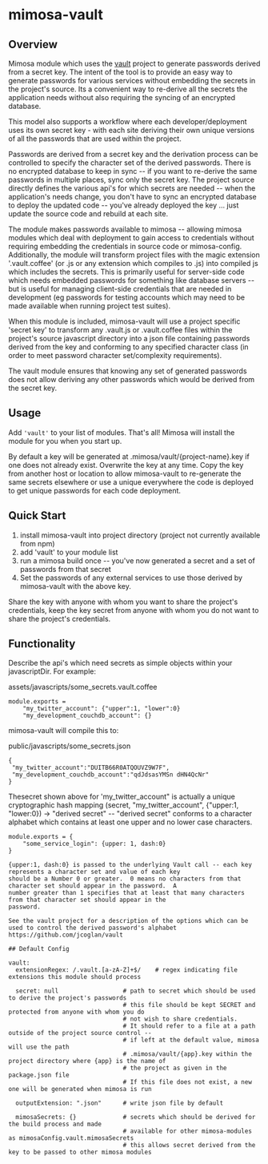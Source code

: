 mimosa-vault
===========
## Overview

Mimosa module which uses the [vault](https://github.com/jcoglan/vault/tree/master/node) project to generate passwords
derived from a secret key.  The intent of the tool is to provide an easy way to generate passwords for various services
without embedding the secrets in the project's source.  Its a convenient way to re-derive all the
secrets the application needs without also requiring the syncing of an encrypted database.

This model also supports a workflow where each developer/deployment uses its own secret key - with each site deriving
their own unique versions of all the passwords that are used within the project.

Passwords are derived from a secret key and the derivation process can be controlled to specify the
character set of the derived passwords.  There is no encrypted database to keep in sync -- if you want to re-derive the
same passwords in multiple places, sync only the secret key.  The project source directly defines the various api's for
which secrets are needed -- when the application's needs change, you don't have to sync an encrypted database to
deploy the updated code -- you've already deployed the key ... just update the source code and rebuild at each site.

The module makes passwords available to mimosa -- allowing mimosa modules which deal with deployment to gain access to
credentials without requiring embedding the credentials in source code or mimosa-config.  Additionally, the module
will transform project files with the magic extension '.vault.coffee' (or .js or any extension which compiles to .js)
into compiled js which includes the secrets.  This is primarily useful for server-side code which needs embedded
passwords for something like database servers -- but is useful for managing client-side credentials that are needed
in development (eg passwords for testing accounts which may need to be made available when running project test suites).

When this module is included, mimosa-vault will use a project specific 'secret key' to transform any .vault.js or
.vault.coffee files within the project's source javascript directory into a json file containing passwords derived from
the key and conforming to any specified character class (in order to meet password character set/complexity requirements).

The vault module ensures that knowing any set of generated passwords does not allow deriving any other passwords
which would be derived from the secret key.

## Usage

Add `'vault'` to your list of modules.  That's all!  Mimosa will install the module for you when you start up.

By default a key will be generated at .mimosa/vault/{project-name}.key if one does not already exist.  Overwrite
the key at any time.  Copy the key from another host or location to allow mimosa-vault to re-generate the same
secrets elsewhere or use a unique everywhere the code is deployed to get unique passwords for each code deployment.

## Quick Start

1. install mimosa-vault into project directory (project not currently available from npm)
2. add 'vault' to your module list
3. run a mimosa build once -- you've now generated a secret and a set of passwords from that secret
4. Set the passwords of any external services to use those derived by mimosa-vault with the above key.

Share the key with anyone with whom you want to share the project's credentials, keep the key secret from anyone with
whom you do not want to share the project's credentials.

## Functionality

Describe the api's which need secrets as simple objects within your javascriptDir.  For example:

assets/javascripts/some_secrets.vault.coffee
```
module.exports =
    "my_twitter_account": {"upper":1, "lower":0}
    "my_development_couchdb_account": {}
```

mimosa-vault will compile this to:

public/javascripts/some_secrets.json
```
{
 "my_twitter_account":"DUITB66R0ATQOUVZ9W7F",
 "my_development_couchdb_account":"qdJdsasYMSn dHN4QcNr"
}
```

Thesecret shown above for 'my_twitter_account" is actually a unique cryptographic hash mapping
(secret, "my_twitter_account", {"upper:1, "lower:0}) -> "derived secret" -- "derived secret" conforms to a character
alphabet which contains at least one upper and no lower case characters.

```
module.exports = {
    "some_service_login": {upper: 1, dash:0}
}

{upper:1, dash:0} is passed to the underlying Vault call -- each key represents a character set and value of each key
should be a Number 0 or greater.  0 means no characters from that character set should appear in the password.  A
number greater than 1 specifies that at least that many characters from that character set should appear in the
password.

See the vault project for a description of the options which can be used to control the derived password's alphabet
https://github.com/jcoglan/vault

## Default Config

```
    vault:
      extensionRegex: /.vault.[a-zA-Z]+$/    # regex indicating file extensions this module should process

      secret: null                  # path to secret which should be used to derive the project's passwords
                                    # this file should be kept SECRET and protected from anyone with whom you do
                                    # not wish to share credentials.
                                    # It should refer to a file at a path outside of the project source control --
                                    # if left at the default value, mimosa will use the path
                                    # .mimosa/vault/{app}.key within the project directory where {app} is the name of
                                    # the project as given in the package.json file
                                    # If this file does not exist, a new one will be generated when mimosa is run

      outputExtension: ".json"      # write json file by default

      mimosaSecrets: {}             # secrets which should be derived for the build process and made
                                    # available for other mimosa-modules as mimosaConfig.vault.mimosaSecrets
                                    # this allows secret derived from the key to be passed to other mimosa modules
```